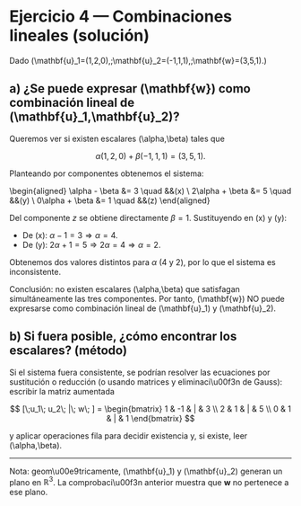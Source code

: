 # Ejercicio 4 — Combinaciones lineales (solución)

Dado \(\mathbf{u}_1=(1,2,0),\;\mathbf{u}_2=(-1,1,1),\;\mathbf{w}=(3,5,1).\)

## a) ¿Se puede expresar \(\mathbf{w}\) como combinación lineal de \(\mathbf{u}_1,\mathbf{u}_2\)?

Queremos ver si existen escalares \(\alpha,\beta\) tales que

$$
\alpha(1,2,0)+\beta(-1,1,1) = (3,5,1).
$$

Planteando por componentes obtenemos el sistema:

\\begin{aligned}
\\alpha - \\beta &= 3 \\quad &&(x) \\
2\\alpha + \\beta &= 5 \\quad &&(y) \\
0\\alpha + \\beta &= 1 \\quad &&(z)
\\end{aligned}

Del componente $z$ se obtiene directamente $\beta=1$.
Sustituyendo en (x) y (y):

- De (x): $\alpha - 1 = 3 \Rightarrow \alpha = 4$.
- De (y): $2\alpha + 1 = 5 \Rightarrow 2\alpha = 4 \Rightarrow \alpha = 2$.

Obtenemos dos valores distintos para $\alpha$ (4 y 2), por lo que el sistema es inconsistente.

Conclusión: no existen escalares \(\alpha,\beta\) que satisfagan simultáneamente las tres componentes. Por tanto, \(\mathbf{w}\) NO puede expresarse como combinación lineal de \(\mathbf{u}_1\) y \(\mathbf{u}_2\).

## b) Si fuera posible, ¿cómo encontrar los escalares? (método)

Si el sistema fuera consistente, se podrían resolver las ecuaciones por sustitución o reducción (o usando matrices y eliminaci\u00f3n de Gauss): escribir la matriz aumentada

$$
[\;u_1\; u_2\; |\; w\; ] = \begin{bmatrix}
1 & -1 & | & 3 \\
2 & 1 & | & 5 \\
0 & 1 & | & 1
\end{bmatrix}
$$

y aplicar operaciones fila para decidir existencia y, si existe, leer \(\alpha,\beta\).

---

Nota: geom\u00e9tricamente, \(\mathbf{u}_1\) y \(\mathbf{u}_2\) generan un plano en $\mathbb{R}^3$. La comprobaci\u00f3n anterior muestra que $\mathbf{w}$ no pertenece a ese plano.
